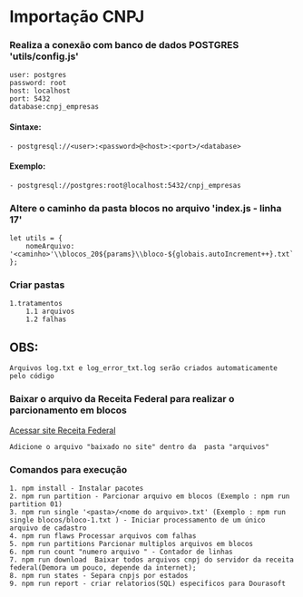 # Importação CNPJ

### Realiza a conexão com banco de dados POSTGRES 'utils/config.js'
	
	user: postgres
	password: root
	host: localhost
	port: 5432
	database:cnpj_empresas

	
#### Sintaxe:
	- postgresql://<user>:<password>@<host>:<port>/<database>

#### Exemplo:
    - postgresql://postgres:root@localhost:5432/cnpj_empresas

### Altere o caminho da pasta blocos no arquivo 'index.js - linha 17'

	let utils = {
		nomeArquivo: '<caminho>'\\blocos_20${params}\\bloco-${globais.autoIncrement++}.txt`
	};

### Criar pastas
	1.tratamentos
		1.1 arquivos
		1.2 falhas

## OBS:
	
	Arquivos log.txt e log_error_txt.log serão criados automaticamente pelo código
	
### Baixar o arquivo da Receita Federal para realizar o parcionamento em blocos

<a href="http://receita.economia.gov.br/orientacao/tributaria/cadastros/cadastro-nacional-de-pessoas-juridicas-cnpj/dados-publicos-cnpj">Acessar site Receita Federal</a>

	Adicione o arquivo "baixado no site" dentro da  pasta "arquivos"

### Comandos para execução
	1. npm install - Instalar pacotes
	2. npm run partition - Parcionar arquivo em blocos (Exemplo : npm run partition 01)
    3. npm run single '<pasta>/<nome do arquivo>.txt' (Exemplo : npm run single blocos/bloco-1.txt ) - Iniciar processamento de um único arquivo de cadastro 
    4. npm run flaws Processar arquivos com falhas 
	5. npm run partitions Parcionar multiplos arquivos em blocos
	6. npm run count "numero arquivo " - Contador de linhas
	7. npm run download  Baixar todos arquivos cnpj do servidor da receita federal(Demora um pouco, depende da internet);
	8. npm run states - Separa cnpjs por estados
	9. npm run report - criar relatorios(SQL) especificos para Dourasoft